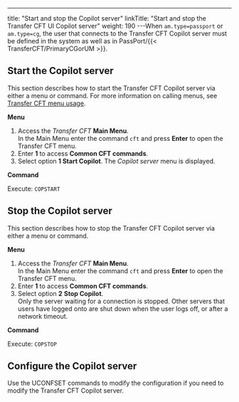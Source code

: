 ---
title: "Start and stop the Copilot server"
linkTitle: "Start and stop the Transfer CFT UI Copilot server"
weight: 190
---When `am.type=passport` or `am.type=cg`, the user that connects to the Transfer CFT Copilot server must be defined in the system as well as in PassPort/{{< TransferCFT/PrimaryCGorUM  >}}.

## Start the Copilot server

This section describes how to start the Transfer CFT Copilot server via either a menu or command. For more information on calling menus, see [Transfer CFT menu usage](../#Transfer).

****Menu****

1. Access the *Transfer CFT* **Main Menu**.  
    In the Main Menu enter the command `cft` and press ****Enter**** to open the Transfer CFT menu.
1. Enter **1** to access **Common CFT commands**.
1. Select option ****1 Start Copilot****. The *Copilot server* menu is displayed.  

****Command****

Execute: `COPSTART `

## Stop the Copilot server

This section describes how to stop the Transfer CFT Copilot server via either a menu or command.

****Menu****

1. Access the *Transfer CFT* **Main Menu**.  
    In the Main Menu enter the command `cft` and press ****Enter**** to open the Transfer CFT menu.
1. Enter **1** to access **Common CFT commands**.
1. Select option ****2**** ****Stop Copilot****.  
    Only the server waiting for a connection is stopped. Other servers that users have logged onto are shut down when the user logs off, or after a network timeout.

****Command****

Execute: `COPSTOP `

## Configure the Copilot server

Use the UCONFSET commands to modify the configuration if you need to modify the Transfer CFT Copilot server.
